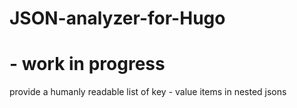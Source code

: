 # JSON-analyzer-for-Hugo
# - work in progress

provide a humanly readable list of key - value items in nested jsons
